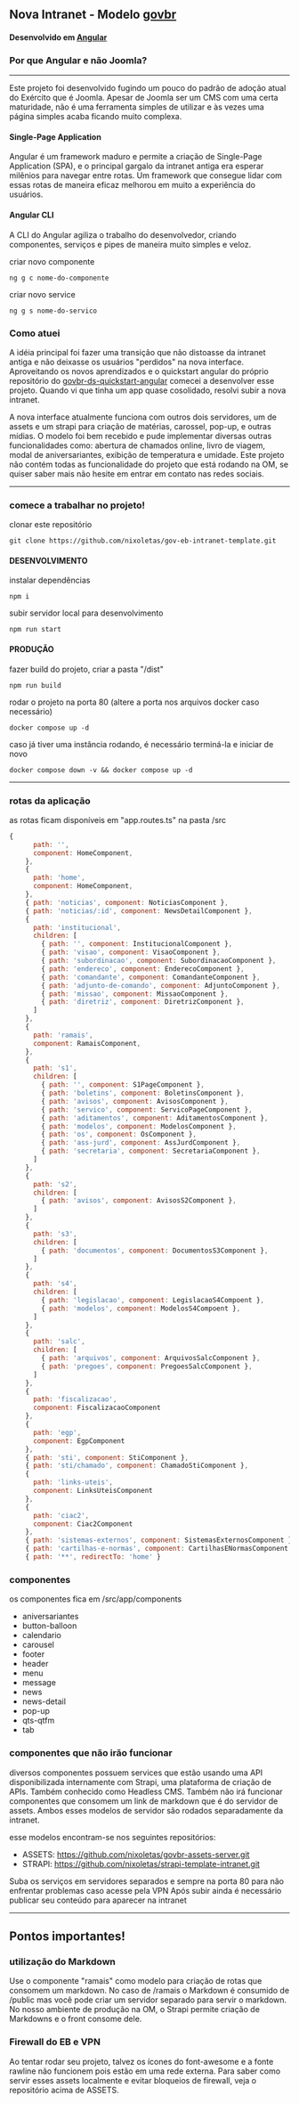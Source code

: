 ## Nova Intranet - Modelo [govbr](https://www.gov.br/ds/home)
#### Desenvolvido em [Angular](https://angular.dev/)

### Por que Angular e não Joomla?
----
Este projeto foi desenvolvido fugindo um pouco do padrão de adoção atual do Exército que é Joomla. Apesar de Joomla ser um CMS com uma certa maturidade, não é uma ferramenta simples de utilizar e às vezes uma página simples acaba ficando muito complexa.

#### Single-Page Application
Angular é um framework maduro e permite a criação de Single-Page Application (SPA), e o principal gargalo da intranet antiga era esperar milênios para navegar entre rotas. Um framework que consegue lidar com essas rotas de maneira eficaz melhorou em muito a experiência do usuários. 

#### Angular CLI
A CLI do Angular agiliza o trabalho do desenvolvedor, criando componentes, serviços e pipes de maneira muito simples e veloz.

criar novo componente
```
ng g c nome-do-componente
```

criar novo service
```
ng g s nome-do-servico
```

### Como atuei

A idéia principal foi fazer uma transição que não distoasse da intranet antiga e não deixasse os usuários "perdidos" na nova interface. Aproveitando os novos aprendizados e o quickstart angular do próprio repositório do [govbr-ds-quickstart-angular](https://gitlab.com/govbr-ds/bibliotecas/javascript/govbr-ds-quickstart-angular.git) comecei a desenvolver esse projeto. Quando vi que tinha um app quase cosolidado, resolvi subir a nova intranet. 

A nova interface atualmente funciona com outros dois servidores, um de assets e um strapi para criação de matérias, carossel, pop-up, e outras mídias. O modelo foi bem recebido e pude implementar diversas outras funcionalidades como: abertura de chamados online, livro de viagem, modal de aniversariantes, exibição de temperatura e umidade.
Este projeto não contém todas as funcionalidade do projeto que está rodando na OM, se quiser saber mais não hesite em entrar em contato nas redes sociais.

---

### comece a trabalhar no projeto!
clonar este repositório
```
git clone https://github.com/nixoletas/gov-eb-intranet-template.git
```

#### **DESENVOLVIMENTO**

instalar dependências
```
npm i
```

subir servidor local para desenvolvimento
```
npm run start
```

#### **PRODUÇÃO**

fazer build do projeto, criar a pasta "/dist"
```
npm run build
```

rodar o projeto na porta 80 (altere a porta nos arquivos docker caso necessário)
```
docker compose up -d
```

caso já tiver uma instância rodando, é necessário terminá-la e iniciar de novo
```
docker compose down -v && docker compose up -d
```

---

### rotas da aplicação
as rotas ficam disponíveis em "app.routes.ts" na pasta /src
``` javascript
{
      path: '',
      component: HomeComponent,
    },
    {
      path: 'home',
      component: HomeComponent,
    },
    { path: 'noticias', component: NoticiasComponent },
    { path: 'noticias/:id', component: NewsDetailComponent },
    {
      path: 'institucional',
      children: [
        { path: '', component: InstitucionalComponent },
        { path: 'visao', component: VisaoComponent },
        { path: 'subordinacao', component: SubordinacaoComponent },
        { path: 'endereco', component: EnderecoComponent },
        { path: 'comandante', component: ComandanteComponent },
        { path: 'adjunto-de-comando', component: AdjuntoComponent },
        { path: 'missao', component: MissaoComponent },
        { path: 'diretriz', component: DiretrizComponent },
      ]
    },
    {
      path: 'ramais',
      component: RamaisComponent,
    },
    {
      path: 's1',
      children: [
        { path: '', component: S1PageComponent },
        { path: 'boletins', component: BoletinsComponent },
        { path: 'avisos', component: AvisosComponent },
        { path: 'servico', component: ServicoPageComponent },
        { path: 'aditamentos', component: AditamentosComponent },
        { path: 'modelos', component: ModelosComponent },
        { path: 'os', component: OsComponent },
        { path: 'ass-jurd', component: AssJurdComponent },
        { path: 'secretaria', component: SecretariaComponent },
      ]
    },
    {
      path: 's2',
      children: [
        { path: 'avisos', component: AvisosS2Component },
      ]
    },
    {
      path: 's3',
      children: [
        { path: 'documentos', component: DocumentosS3Component },
      ]
    },
    {
      path: 's4',
      children: [
        { path: 'legislacao', component: LegislacaoS4Compoent },
        { path: 'modelos', component: ModelosS4Compoent },
      ]
    },
    {
      path: 'salc',
      children: [
        { path: 'arquivos', component: ArquivosSalcComponent },
        { path: 'pregoes', component: PregoesSalcComponent },
      ]
    },
    {
      path: 'fiscalizacao',
      component: FiscalizacaoComponent
    },
    {
      path: 'egp',
      component: EgpComponent
    },
    { path: 'sti', component: StiComponent },
    { path: 'sti/chamado', component: ChamadoStiComponent },
    {
      path: 'links-uteis',
      component: LinksUteisComponent
    },
    {
      path: 'ciac2',
      component: Ciac2Component
    },
    { path: 'sistemas-externos', component: SistemasExternosComponent },
    { path: 'cartilhas-e-normas', component: CartilhasENormasComponent },
    { path: '**', redirectTo: 'home' }
```

### componentes
os componentes fica em /src/app/components

- aniversariantes	
- button-balloon
- calendario
- carousel
- footer
- header
- menu
- message
- news
- news-detail
- pop-up
- qts-qtfm
- tab


### componentes que não irão funcionar
diversos componentes possuem services que estão usando uma API disponibilizada internamente com Strapi, uma plataforma de criação de APIs. Também conhecido como Headless CMS.
Também não irá funcionar componentes que consomem um link de markdown que é do servidor de assets. Ambos esses modelos de servidor são rodados separadamente da intranet.

esse modelos encontram-se nos seguintes repositórios:
- ASSETS: https://github.com/nixoletas/govbr-assets-server.git
- STRAPI: https://github.com/nixoletas/strapi-template-intranet.git

Suba os serviços em servidores separados e sempre na porta 80 para não enfrentar problemas caso acesse pela VPN
Após subir ainda é necessário publicar seu conteúdo para aparecer na intranet

----
## Pontos importantes!

### utilização do Markdown
Use o componente "ramais" como modelo para criação de rotas que consomem um markdown. No caso de /ramais o Markdown é consumido de /public mas você pode criar um servidor separado para servir o markdown. No nosso ambiente de produção na OM, o Strapi permite criação de Markdowns e o front consome dele. 

### Firewall do EB e VPN
Ao tentar rodar seu projeto, talvez os ícones do font-awesome e a fonte rawline não funcionem pois estão em uma rede externa. Para saber como servir esses assets localmente e evitar bloqueios de firewall, veja o repositório acima de ASSETS.
